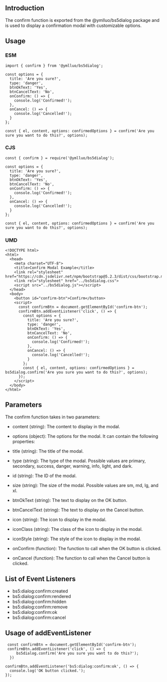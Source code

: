## Introduction

The confirm function is exported from the @ymlluo/bs5dialog package and is used to display a confirmation modal with customizable options.

## Usage

### ESM

```
import { confirm } from '@ymlluo/bs5dialog';

const options = {
  title: 'Are you sure?',
  type: 'danger',
  btnOkText: 'Yes',
  btnCancelText: 'No',
  onConfirm: () => {
    console.log('Confirmed!');
  },
  onCancel: () => {
    console.log('Cancelled!');
  }
};

const { el, content, options: confirmedOptions } = confirm('Are you sure you want to do this?', options);
```

### CJS

```
const { confirm } = require('@ymlluo/bs5dialog');

const options = {
  title: 'Are you sure?',
  type: 'danger',
  btnOkText: 'Yes',
  btnCancelText: 'No',
  onConfirm: () => {
    console.log('Confirmed!');
  },
  onCancel: () => {
    console.log('Cancelled!');
  }
};

const { el, content, options: confirmedOptions } = confirm('Are you sure you want to do this?', options);
```

### UMD

```
<!DOCTYPE html>
<html>
  <head>
    <meta charset="UTF-8">
    <title>Confirm Modal Example</title>
    <link rel="stylesheet" href="https://cdn.jsdelivr.net/npm/bootstrap@5.2.3/dist/css/bootstrap.min.css">
    <link rel="stylesheet" href="../bs5dialog.css">
    <script src="../bs5dialog.js"></script>
  </head>
  <body>
    <button id="confirm-btn">Confirm</button>
    <script>
      const confirmBtn = document.getElementById('confirm-btn');
      confirmBtn.addEventListener('click', () => {
        const options = {
          title: 'Are you sure?',
          type: 'danger',
          btnOkText: 'Yes',
          btnCancelText: 'No',
          onConfirm: () => {
            console.log('Confirmed!');
          },
          onCancel: () => {
            console.log('Cancelled!');
          }
        };
        const { el, content, options: confirmedOptions } = bs5dialog.confirm('Are you sure you want to do this?', options);
      });
    </script>
  </body>
</html>
```

## Parameters

The confirm function takes in two parameters:

- content (string): The content to display in the modal.
- options (object): The options for the modal. It can contain the following properties:

- title (string): The title of the modal.
- type (string): The type of the modal. Possible values are primary, secondary, success, danger, warning, info, light, and dark.
- id (string): The ID of the modal.
- size (string): The size of the modal. Possible values are sm, md, lg, and xl.
- btnOkText (string): The text to display on the OK button.
- btnCancelText (string): The text to display on the Cancel button.
- icon (string): The icon to display in the modal.
- iconClass (string): The class of the icon to display in the modal.
- iconStyle (string): The style of the icon to display in the modal.
- onConfirm (function): The function to call when the OK button is clicked.
- onCancel (function): The function to call when the Cancel button is clicked.

## List of Event Listeners

- bs5:dialog:confirm:created
- bs5:dialog:confirm:rendered
- bs5:dialog:confirm:hidden
- bs5:dialog:confirm:remove
- bs5:dialog:confirm:ok
- bs5:dialog:confirm:cancel

## Usage of addEventListener

```
 const confirmBtn = document.getElementById('confirm-btn');
 confirmBtn.addEventListener('click', () => {
     bs5dialog.confirm('Are you sure you want to do this?');
  })

confirmBtn.addEventListener('bs5:dialog:confirm:ok', () => {
  console.log('OK button clicked.');
});


```
